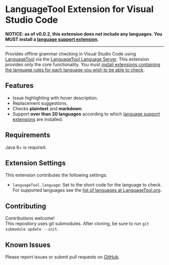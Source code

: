 # LanguageTool Extension for Visual Studio Code

**NOTICE: as of v0.0.2, this extension does not include any languages.  You MUST install a [language support extension][lang-exts].**
___
Provides offline grammar checking in Visual Studio Code using [LanguageTool](https://languagetool.org/) via the [LanguageTool Language Server](https://github.com/adamvoss/languagetool-languageserver).  This extension provides only the core functionality.  You must [install extensions containing the language rules for each language you wish to be able to check][lang-exts].

## Features
* Issue highlighting with hover description.
* Replacement suggestions.
* Checks **plaintext** and **markdown**.
* Support **over than 20 languages** according to which [language support extensions][lang-exts] are installed.

## Requirements
Java 8+ is required.

## Extension Settings

This extension contributes the following settings:

* `languageTool.language`: Set to the short code for the language to check.  For supported languages see the [list of languages at LanguageTool.org](https://languagetool.org/languages/).

## Contributing
Contributions welcome!  
This repository uses git submodules.  After cloning, be sure to run `git submodule update --init`.

## Known Issues
Please report issues or submit pull requests on [GitHub](https://github.com/adamvoss/vscode-languagetool).

[lang-exts]: https://marketplace.visualstudio.com/search?term=LanguageTool&target=VSCode